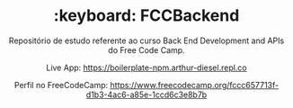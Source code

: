 <h1 align="center">:keyboard: FCCBackend</h1>
<p align="center">Repositório de estudo referente ao curso Back End Development and APIs do Free Code Camp.</p>
<p align="center">Live App: <a href="https://boilerplate-npm.arthur-diesel.repl.co">https://boilerplate-npm.arthur-diesel.repl.co</a></p>
<p align="center">Perfil no FreeCodeCamp: <a href="https://www.freecodecamp.org/fccc657713f-d1b3-4ac6-a85e-1ccd6c3e8b7b"> https://www.freecodecamp.org/fccc657713f-d1b3-4ac6-a85e-1ccd6c3e8b7b </a> </p>